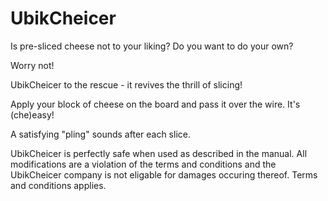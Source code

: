 # UbikCheicer
Is pre-sliced cheese not to your liking? Do you want to do your own?

Worry not!

UbikCheicer to the rescue - it revives the thrill of slicing!

Apply your block of cheese on the board and pass it over the wire. It's (che)easy!

A satisfying "pling" sounds after each slice.

UbikCheicer is perfectly safe when used as described in the manual. 
All modifications are a violation of the terms and conditions and the UbikCheicer company is not eligable for damages occuring thereof.
Terms and conditions applies.
